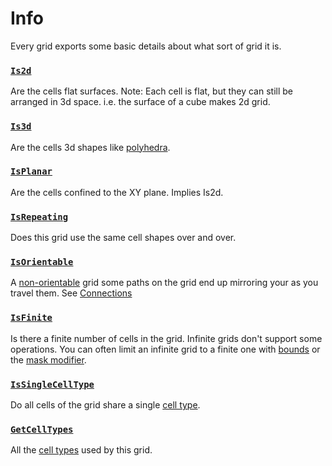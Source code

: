 # Info

Every grid exports some basic details about what sort of grid it is.

### [`Is2d`](xref:Sylves.IGrid.Is2d)

Are the cells flat surfaces. Note: Each cell is flat, but they can still be arranged in 3d space. i.e. the surface of a cube makes 2d grid.

### [`Is3d`](xref:Sylves.IGrid.Is3d)

Are the cells 3d shapes like [polyhedra](https://en.wikipedia.org/wiki/Honeycomb_(geometry)).

### [`IsPlanar`](xref:Sylves.IGrid.IsPlanar)

Are the cells confined to the XY plane. Implies Is2d.

### [`IsRepeating`](xref:Sylves.IGrid.IsRepeating)

Does this grid use the same cell shapes over and over.

### [`IsOrientable`](xref:Sylves.IGrid.IsOrientable)

A [non-orientable](https://en.wikipedia.org/wiki/Orientability) grid some paths on the grid end up mirroring your as you travel them. See [Connections](rotation.html#connection)

### [`IsFinite`](xref:Sylves.IGrid.IsFinite)

Is there a finite number of cells in the grid. Infinite grids don't support some operations. You can often limit an infinite grid to a finite one with [bounds](bounds.md) or the [mask modifier](../modifiers/maskmodifier.md).

### [`IsSingleCellType`](xref:Sylves.IGrid.IsSingleCellType)

Do all cells of the grid share a single [cell type](index.md#what-is-a-cell).

### [`GetCellTypes`](xref:Sylves.IGrid.GetCellTypes)

All the [cell types](index.md#what-is-a-cell) used by this grid.
